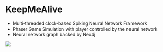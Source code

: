 # KeepMeAlive
- Multi-threaded clock-based Spiking Neural Network Framework
- Phaser Game Simulation with player controlled by the neural network
- Neural network graph backed by Neo4j

![](https://github.com/wesley-jones/keep-me-alive/blob/main/simulation.gif)
